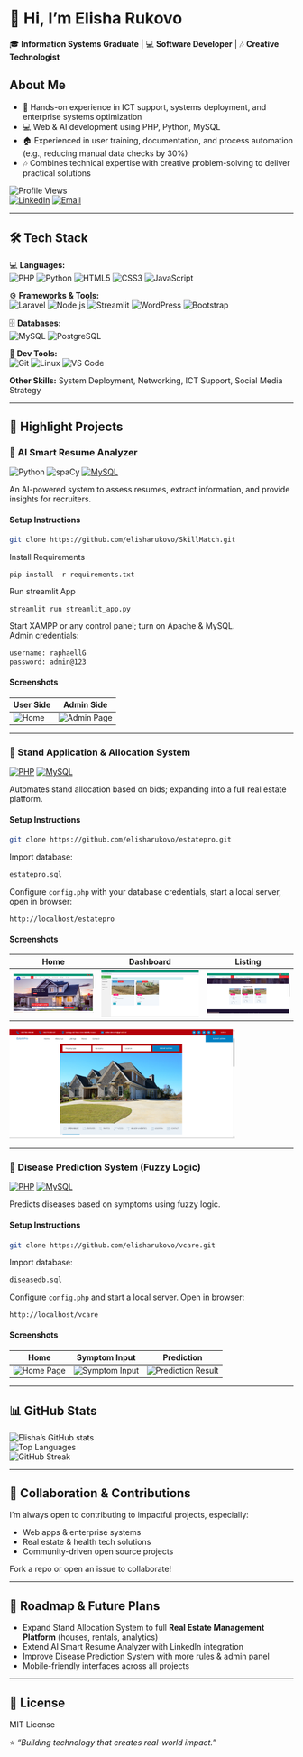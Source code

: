 # 👋 Hi, I’m Elisha Rukovo

🎓 **Information Systems Graduate** | 💻 **Software Developer** | 🎶 **Creative Technologist**

## About Me

- 🎯 Hands-on experience in ICT support, systems deployment, and enterprise systems optimization  
- 💻 Web & AI development using PHP, Python, MySQL
- 🏠 Experienced in user training, documentation, and process automation (e.g., reducing manual data checks by 30%)  
- 🎶 Combines technical expertise with creative problem-solving to deliver practical solutions

![Profile Views](https://komarev.com/ghpvc/?username=elisharukovo&label=Profile%20Views&color=0e75b6&style=flat)  
[![LinkedIn](https://img.shields.io/badge/LinkedIn-0077B5?style=flat&logo=linkedin&logoColor=white)](https://linkedin.com/in/elisharukovo)
[![Email](https://img.shields.io/badge/Email-elisharukovo94%40gmail.com-red?style=flat&logo=gmail&logoColor=white)](mailto:elisharukovo94@gmail.com)

---

## 🛠️ Tech Stack

💻 **Languages:**  
![PHP](https://img.shields.io/badge/PHP-blue?style=flat&logo=php&logoColor=white) 
![Python](https://img.shields.io/badge/Python-blue?style=flat&logo=python&logoColor=white) 
![HTML5](https://img.shields.io/badge/HTML5-E34F26?style=flat&logo=html5&logoColor=white) 
![CSS3](https://img.shields.io/badge/CSS3-1572B6?style=flat&logo=css3&logoColor=white) 
![JavaScript](https://img.shields.io/badge/JavaScript-F7DF1E?style=flat&logo=javascript&logoColor=black)

⚙️ **Frameworks & Tools:**  
![Laravel](https://img.shields.io/badge/Laravel-FF2D20?style=flat&logo=laravel&logoColor=white) 
![Node.js](https://img.shields.io/badge/Node.js-339933?style=flat&logo=node.js&logoColor=white) 
![Streamlit](https://img.shields.io/badge/Streamlit-FF4B4B?style=flat&logo=streamlit&logoColor=white) 
![WordPress](https://img.shields.io/badge/WordPress-21759B?style=flat&logo=wordpress&logoColor=white) 
![Bootstrap](https://img.shields.io/badge/Bootstrap-7952B3?style=flat&logo=bootstrap&logoColor=white)

🗄️ **Databases:**  
![MySQL](https://img.shields.io/badge/MySQL-4479A1?style=flat&logo=mysql&logoColor=white) 
![PostgreSQL](https://img.shields.io/badge/PostgreSQL-4169E1?style=flat&logo=postgresql&logoColor=white)

🔧 **Dev Tools:**  
![Git](https://img.shields.io/badge/Git-F05032?style=flat&logo=git&logoColor=white) 
![Linux](https://img.shields.io/badge/Linux-FCC624?style=flat&logo=linux&logoColor=black) 
![VS Code](https://img.shields.io/badge/VS%20Code-007ACC?style=flat&logo=visual-studio-code&logoColor=white)

**Other Skills:** System Deployment, Networking, ICT Support, Social Media Strategy  

---

## 🚀 Highlight Projects  

### 🔹 AI Smart Resume Analyzer
![Python](https://img.shields.io/badge/python-3.10-blue)
![spaCy](https://img.shields.io/badge/spaCy-2.3.9-green)
[![MySQL](https://img.shields.io/badge/MySQL-8.0-blue)](https://www.mysql.com/)

An AI-powered system to assess resumes, extract information, and provide insights for recruiters.

#### Setup Instructions
```bash
git clone https://github.com/elisharukovo/SkillMatch.git
```
Install Requirements
```
pip install -r requirements.txt
```
Run streamlit App
```
streamlit run streamlit_app.py
```
Start XAMPP or any control panel; turn on Apache & MySQL.  
Admin credentials:
```
username: raphaellG
password: admin@123
```

#### Screenshots
| User Side | Admin Side |
|-----------|------------|
| ![Home](https://raw.githubusercontent.com/elisharukovo/SkillMatch/refs/heads/main/applicant.jpg) | ![Admin Page](https://raw.githubusercontent.com/elisharukovo/SkillMatch/refs/heads/main/admin.jpg) |

---

### 🔹 Stand Application & Allocation System
[![PHP](https://img.shields.io/badge/PHP-7.4-blue)](https://www.php.net/)
[![MySQL](https://img.shields.io/badge/MySQL-8.0-blue)](https://www.mysql.com/)

Automates stand allocation based on bids; expanding into a full real estate platform.

#### Setup Instructions
```bash
git clone https://github.com/elisharukovo/estatepro.git
```
Import database:
```bash
estatepro.sql
```
Configure `config.php` with your database credentials, start a local server, open in browser:
```
http://localhost/estatepro
```

#### Screenshots
| Home | Dashboard | Listing |
|------|-----------|---------|
| ![Home Page](https://raw.githubusercontent.com/elisharukovo/estatepro/refs/heads/main/screenshots/home.png) | ![Dashboard](https://raw.githubusercontent.com/elisharukovo/estatepro/refs/heads/main/screenshots/stands.png) | ![Listing](https://raw.githubusercontent.com/elisharukovo/estatepro/refs/heads/main/screenshots/listing.png) |
 
<img src="https://raw.githubusercontent.com/elisharukovo/estatepro/refs/heads/main/screenshots/houses.png" alt="Houses" width="400"/>

---

### 🔹 Disease Prediction System (Fuzzy Logic)
[![PHP](https://img.shields.io/badge/PHP-7.4-blue)](https://www.php.net/)
[![MySQL](https://img.shields.io/badge/MySQL-8.0-blue)](https://www.mysql.com/)

Predicts diseases based on symptoms using fuzzy logic.

#### Setup Instructions
```bash
git clone https://github.com/elisharukovo/vcare.git
```
Import database:
```bash
diseasedb.sql
```
Configure `config.php` and start a local server. Open in browser:
```
http://localhost/vcare
```

#### Screenshots
| Home | Symptom Input | Prediction |
|------|---------------|------------|
| ![Home Page](https://raw.githubusercontent.com/elisharukovo/vcare/refs/heads/main/screenshots/home.png) | ![Symptom Input](https://raw.githubusercontent.com/elisharukovo/vcare/refs/heads/main/screenshots/symptom_input.png) | ![Prediction Result](https://raw.githubusercontent.com/elisharukovo/vcare/refs/heads/main/screenshots/prediction.png) |

---

## 📊 GitHub Stats
![Elisha’s GitHub stats](https://github-readme-stats.vercel.app/api?username=elisharukovo&show_icons=true&theme=radical)  
![Top Languages](https://github-readme-stats.vercel.app/api/top-langs/?username=elisharukovo&layout=compact&theme=radical)  
![GitHub Streak](https://streak-stats.demolab.com?user=elisharukovo&theme=radical&hide_border=true)  

---

## 🤝 Collaboration & Contributions
I’m always open to contributing to impactful projects, especially:  
- Web apps & enterprise systems  
- Real estate & health tech solutions  
- Community-driven open source projects  

Fork a repo or open an issue to collaborate!  

---

## 📅 Roadmap & Future Plans
- Expand Stand Allocation System to full **Real Estate Management Platform** (houses, rentals, analytics)  
- Extend AI Smart Resume Analyzer with LinkedIn integration  
- Improve Disease Prediction System with more rules & admin panel  
- Mobile-friendly interfaces across all projects  

---

## 📄 License
MIT License  

⭐ _“Building technology that creates real-world impact.”_

